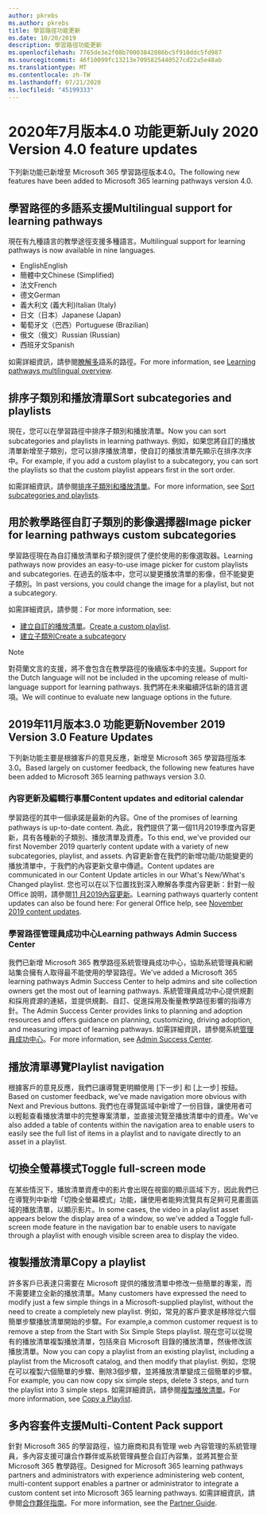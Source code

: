```yaml
---
author: pkrebs
ms.author: pkrebs
title: 學習路徑功能更新
ms.date: 10/20/2019
description: 學習路徑功能更新
ms.openlocfilehash: 7765de3e2f08b70003842086bc5f910ddc5fd987
ms.sourcegitcommit: 46f10099fc13213e7095825440527cd22a5e48ab
ms.translationtype: MT
ms.contentlocale: zh-TW
ms.lasthandoff: 07/21/2020
ms.locfileid: "45199333"
---
```

# <a name="july-2020-version-40-feature-updates"></a><span data-ttu-id="e0264-103">2020年7月版本4.0 功能更新</span><span class="sxs-lookup"><span data-stu-id="e0264-103">July 2020 Version 4.0 feature updates</span></span> 

<span data-ttu-id="e0264-104">下列新功能已新增至 Microsoft 365 學習路徑版本4.0。</span><span class="sxs-lookup"><span data-stu-id="e0264-104">The following new features have been added to Microsoft 365 learning pathways version 4.0.</span></span> 

## <a name="multilingual-support-for-learning-pathways"></a><span data-ttu-id="e0264-105">學習路徑的多語系支援</span><span class="sxs-lookup"><span data-stu-id="e0264-105">Multilingual support for learning pathways</span></span> 
<span data-ttu-id="e0264-106">現在有九種語言的教學途徑支援多種語言。</span><span class="sxs-lookup"><span data-stu-id="e0264-106">Multilingual support for learning pathways is now available in nine languages.</span></span>  
- <span data-ttu-id="e0264-107">English</span><span class="sxs-lookup"><span data-stu-id="e0264-107">English</span></span>     
- <span data-ttu-id="e0264-108">簡體中文</span><span class="sxs-lookup"><span data-stu-id="e0264-108">Chinese (Simplified)</span></span> 
- <span data-ttu-id="e0264-109">法文</span><span class="sxs-lookup"><span data-stu-id="e0264-109">French</span></span> 
- <span data-ttu-id="e0264-110">德文</span><span class="sxs-lookup"><span data-stu-id="e0264-110">German</span></span> 
- <span data-ttu-id="e0264-111">義大利文 (義大利)</span><span class="sxs-lookup"><span data-stu-id="e0264-111">Italian (Italy)</span></span> 
- <span data-ttu-id="e0264-112">日文（日本）</span><span class="sxs-lookup"><span data-stu-id="e0264-112">Japanese (Japan)</span></span> 
- <span data-ttu-id="e0264-113">葡萄牙文（巴西）</span><span class="sxs-lookup"><span data-stu-id="e0264-113">Portuguese (Brazilian)</span></span> 
- <span data-ttu-id="e0264-114">俄文（俄文）</span><span class="sxs-lookup"><span data-stu-id="e0264-114">Russian (Russian)</span></span> 
- <span data-ttu-id="e0264-115">西班牙文</span><span class="sxs-lookup"><span data-stu-id="e0264-115">Spanish</span></span> 

<span data-ttu-id="e0264-116">如需詳細資訊，請參閱[瞭解多](custom_overview.md)語系的路徑。</span><span class="sxs-lookup"><span data-stu-id="e0264-116">For more information, see [Learning pathways multilingual overview](custom_overview.md).</span></span> 

## <a name="sort-subcategories-and-playlists"></a><span data-ttu-id="e0264-117">排序子類別和播放清單</span><span class="sxs-lookup"><span data-stu-id="e0264-117">Sort subcategories and playlists</span></span>

<span data-ttu-id="e0264-118">現在，您可以在學習路徑中排序子類別和播放清單。</span><span class="sxs-lookup"><span data-stu-id="e0264-118">Now you can sort subcategories and playlists in learning pathways.</span></span> <span data-ttu-id="e0264-119">例如，如果您將自訂的播放清單新增至子類別，您可以排序播放清單，使自訂的播放清單先顯示在排序次序中。</span><span class="sxs-lookup"><span data-stu-id="e0264-119">For example, if you add a custom playlist to a subcategory, you can sort the playlists so that the custom playlist appears first in the sort order.</span></span> 

<span data-ttu-id="e0264-120">如需詳細資訊，請參閱[排序子類別和播放清單](custom_sortsubplay.md)。</span><span class="sxs-lookup"><span data-stu-id="e0264-120">For more information, see [Sort subcategories and playlists](custom_sortsubplay.md).</span></span> 

## <a name="image-picker-for-learning-pathways-custom-subcategories"></a><span data-ttu-id="e0264-121">用於教學路徑自訂子類別的影像選擇器</span><span class="sxs-lookup"><span data-stu-id="e0264-121">Image picker for learning pathways custom subcategories</span></span> 
<span data-ttu-id="e0264-122">學習路徑現在為自訂播放清單和子類別提供了便於使用的影像選取器。</span><span class="sxs-lookup"><span data-stu-id="e0264-122">Learning pathways now provides an easy-to-use image picker for custom playlists and subcategories.</span></span>  <span data-ttu-id="e0264-123">在過去的版本中，您可以變更播放清單的影像，但不能變更子類別。</span><span class="sxs-lookup"><span data-stu-id="e0264-123">In past versions, you could change the image for a playlist, but not a subcategory.</span></span>  

<span data-ttu-id="e0264-124">如需詳細資訊，請參閱：</span><span class="sxs-lookup"><span data-stu-id="e0264-124">For more information, see:</span></span>
- <span data-ttu-id="e0264-125">[建立自訂的播放清單](custom_createnewplaylist.md)。</span><span class="sxs-lookup"><span data-stu-id="e0264-125">[Create a custom playlist](custom_createnewplaylist.md).</span></span> 
- [<span data-ttu-id="e0264-126">建立子類別</span><span class="sxs-lookup"><span data-stu-id="e0264-126">Create a subcategory</span></span>](custom_createnewcat.md)

> [!NOTE]
> <span data-ttu-id="e0264-127">對荷蘭文言的支援，將不會包含在教學路徑的後續版本中的支援。</span><span class="sxs-lookup"><span data-stu-id="e0264-127">Support for the Dutch language will not be included in the upcoming release of multi-language support for learning pathways.</span></span> <span data-ttu-id="e0264-128">我們將在未來繼續評估新的語言選項。</span><span class="sxs-lookup"><span data-stu-id="e0264-128">We will continue to evaluate new language options in the future.</span></span>

## <a name="november-2019-version-30-feature-updates"></a><span data-ttu-id="e0264-129">2019年11月版本3.0 功能更新</span><span class="sxs-lookup"><span data-stu-id="e0264-129">November 2019 Version 3.0 Feature Updates</span></span>
<span data-ttu-id="e0264-130">下列新功能主要是根據客戶的意見反應，新增至 Microsoft 365 學習路徑版本3.0。</span><span class="sxs-lookup"><span data-stu-id="e0264-130">Based largely on customer feedback, the following new features have been added to Microsoft 365 learning pathways version 3.0.</span></span>

### <a name="content-updates-and-editorial-calendar"></a><span data-ttu-id="e0264-131">內容更新及編輯行事曆</span><span class="sxs-lookup"><span data-stu-id="e0264-131">Content updates and editorial calendar</span></span>
<span data-ttu-id="e0264-132">學習路徑的其中一個承諾是最新的內容。</span><span class="sxs-lookup"><span data-stu-id="e0264-132">One of the promises of learning pathways is up-to-date content.</span></span> <span data-ttu-id="e0264-133">為此，我們提供了第一個11月2019季度內容更新，具有各種新的子類別、播放清單及資產。</span><span class="sxs-lookup"><span data-stu-id="e0264-133">To this end, we've provided our first November 2019 quarterly content update with a variety of new subcategories, playlist, and assets.</span></span> <span data-ttu-id="e0264-134">內容更新會在我們的新增功能/功能變更的播放清單中，于我們的內容更新文章中傳遞。</span><span class="sxs-lookup"><span data-stu-id="e0264-134">Content updates are communicated in our Content Update articles in our What's New/What's Changed playlist.</span></span> <span data-ttu-id="e0264-135">您也可以在以下位置找到深入瞭解各季度內容更新：針對一般 Office 說明，請參閱[11 月2019內容更新](custom_contentupdates.md)。</span><span class="sxs-lookup"><span data-stu-id="e0264-135">Learning pathways quarterly content updates can also be found here: For general Office help, see [November 2019 content updates](custom_contentupdates.md).</span></span>

### <a name="learning-pathways-admin-success-center"></a><span data-ttu-id="e0264-136">學習路徑管理員成功中心</span><span class="sxs-lookup"><span data-stu-id="e0264-136">Learning pathways Admin Success Center</span></span>
<span data-ttu-id="e0264-137">我們已新增 Microsoft 365 教學路徑系統管理員成功中心，協助系統管理員和網站集合擁有人取得最不能使用的學習路徑。</span><span class="sxs-lookup"><span data-stu-id="e0264-137">We've added a Microsoft 365 learning pathways Admin Success Center to help admins and site collection owners get the most out of learning pathways.</span></span> <span data-ttu-id="e0264-138">系統管理員成功中心提供規劃和採用資源的連結，並提供規劃、自訂、促進採用及衡量教學路徑影響的指導方針。</span><span class="sxs-lookup"><span data-stu-id="e0264-138">The Admin Success Center provides links to planning and adoption resources and offers guidance on planning, customizing, driving adoption, and measuring impact of learning pathways.</span></span> <span data-ttu-id="e0264-139">如需詳細資訊，請參閱系統[管理員成功中心](custom_successcenter.md)。</span><span class="sxs-lookup"><span data-stu-id="e0264-139">For more information, see [Admin Success Center](custom_successcenter.md).</span></span>

## <a name="playlist-navigation"></a><span data-ttu-id="e0264-140">播放清單導覽</span><span class="sxs-lookup"><span data-stu-id="e0264-140">Playlist navigation</span></span>
<span data-ttu-id="e0264-141">根據客戶的意見反應，我們已讓導覽更明顯使用 [下一步] 和 [上一步] 按鈕。</span><span class="sxs-lookup"><span data-stu-id="e0264-141">Based on customer feedback, we've made navigation more obvious with Next and Previous buttons.</span></span> <span data-ttu-id="e0264-142">我們也在導覽區域中新增了一份目錄，讓使用者可以輕鬆查看播放清單中的完整專案清單，並直接流覽至播放清單中的資產。</span><span class="sxs-lookup"><span data-stu-id="e0264-142">We've also added a table of contents within the navigation area to enable users to easily see the full list of items in a playlist and to navigate directly to an asset in a playlist.</span></span>

## <a name="toggle-full-screen-mode"></a><span data-ttu-id="e0264-143">切換全螢幕模式</span><span class="sxs-lookup"><span data-stu-id="e0264-143">Toggle full-screen mode</span></span>
<span data-ttu-id="e0264-144">在某些情況下，播放清單資產中的影片會出現在視窗的顯示區域下方，因此我們已在導覽列中新增「切換全螢幕模式」功能，讓使用者能夠流覽具有足夠可見畫面區域的播放清單，以顯示影片。</span><span class="sxs-lookup"><span data-stu-id="e0264-144">In some cases, the video in a playlist asset appears below the display area of a window, so we've added a Toggle full-screen mode feature in the navigation bar to enable users to navigate through a playlist with enough visible screen area to display the video.</span></span>

## <a name="copy-a-playlist"></a><span data-ttu-id="e0264-145">複製播放清單</span><span class="sxs-lookup"><span data-stu-id="e0264-145">Copy a playlist</span></span>
<span data-ttu-id="e0264-146">許多客戶已表達只需要在 Microsoft 提供的播放清單中修改一些簡單的專案，而不需要建立全新的播放清單。</span><span class="sxs-lookup"><span data-stu-id="e0264-146">Many customers have expressed the need to modify just a few simple things in a Microsoft-supplied playlist, without the need to create a completely new playlist.</span></span> <span data-ttu-id="e0264-147">例如，常見的客戶要求是移除從六個簡單步驟播放清單開始的步驟。</span><span class="sxs-lookup"><span data-stu-id="e0264-147">For example,a common customer request is to remove a step from the Start with Six Simple Steps playlist.</span></span> <span data-ttu-id="e0264-148">現在您可以從現有的播放清單複製播放清單，包括來自 Microsoft 目錄的播放清單，然後修改該播放清單。</span><span class="sxs-lookup"><span data-stu-id="e0264-148">Now you can copy a playlist from an existing playlist, including a playlist from the Microsoft catalog, and then modify that playlist.</span></span> <span data-ttu-id="e0264-149">例如，您現在可以複製六個簡單的步驟、刪除3個步驟，並將播放清單變成三個簡單的步驟。</span><span class="sxs-lookup"><span data-stu-id="e0264-149">For example, you can now copy six simple steps, delete 3 steps, and turn the playlist into 3 simple steps.</span></span> <span data-ttu-id="e0264-150">如需詳細資訊，請參閱[複製播放清單](custom_copyplaylist.md)。</span><span class="sxs-lookup"><span data-stu-id="e0264-150">For more information, see [Copy a Playlist](custom_copyplaylist.md).</span></span>

## <a name="multi-content-pack-support"></a><span data-ttu-id="e0264-151">多內容套件支援</span><span class="sxs-lookup"><span data-stu-id="e0264-151">Multi-Content Pack support</span></span>
<span data-ttu-id="e0264-152">針對 Microsoft 365 的學習路徑，協力廠商和具有管理 web 內容管理的系統管理員，多內容支援可讓合作夥伴或系統管理員整合自訂內容集，並將其整合至 Microsoft 365 教學路徑。</span><span class="sxs-lookup"><span data-stu-id="e0264-152">Designed for Microsoft 365 learning pathways partners and administrators with experience administering web content, multi-content support enables a partner or administrator to integrate a custom content set into Microsoft 365 learning pathways.</span></span> <span data-ttu-id="e0264-153">如需詳細資訊，請參閱[合作夥伴指南](custom_partnerguide.md)。</span><span class="sxs-lookup"><span data-stu-id="e0264-153">For more information, see the [Partner Guide](custom_partnerguide.md).</span></span>

